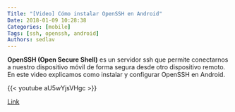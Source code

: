 ```yaml
---
Title: "[Video] Cómo instalar OpenSSH en Android"
Date: 2018-01-09 10:28:38
Categories: [mobile]
Tags: [ssh, openssh, android]
Authors: sedlav
---
```


**OpenSSH (Open Secure Shell)** es un servidor ssh que permite conectarnos a nuestro dispositivo móvil de forma segura desde otro dispositivo remoto. En este video explicamos como instalar y configurar OpenSSH en Android.

{{< youtube aU5wYjsVHgc >}}

[Link](https://www.youtube.com/watch?v=aU5wYjsVHgc)
